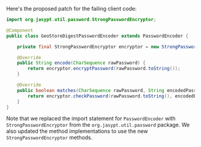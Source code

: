 Here's the proposed patch for the failing client code:

```java
import org.jasypt.util.password.StrongPasswordEncryptor;

@Component
public class GeoStoreDigestPasswordEncoder extends PasswordEncoder {

    private final StrongPasswordEncryptor encryptor = new StrongPasswordEncryptor();

    @Override
    public String encode(CharSequence rawPassword) {
        return encryptor.encryptPassword(rawPassword.toString());
    }

    @Override
    public boolean matches(CharSequence rawPassword, String encodedPassword) {
        return encryptor.checkPassword(rawPassword.toString(), encodedPassword);
    }
}
```

Note that we replaced the import statement for `PasswordEncoder` with `StrongPasswordEncryptor` from the `org.jasypt.util.password` package. We also updated the method implementations to use the new `StrongPasswordEncryptor` methods.